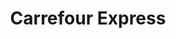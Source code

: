 ---
title: "Carrefour Express"
url: /ciudad-autonoma-de-buenos-aires/carrefour-express-deheza/
shop: comodidad
---
